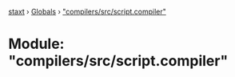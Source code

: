 [staxt](../README.md) › [Globals](../globals.md) › ["compilers/src/script.compiler"](_compilers_src_script_compiler_.md)

# Module: "compilers/src/script.compiler"


